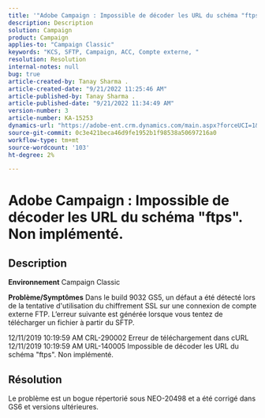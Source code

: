 ```yaml
---
title: '"Adobe Campaign : Impossible de décoder les URL du schéma "ftps". Non implémenté."'
description: Description
solution: Campaign
product: Campaign
applies-to: "Campaign Classic"
keywords: "KCS, SFTP, Campaign, ACC, Compte externe, "
resolution: Resolution
internal-notes: null
bug: true
article-created-by: Tanay Sharma .
article-created-date: "9/21/2022 11:25:46 AM"
article-published-by: Tanay Sharma .
article-published-date: "9/21/2022 11:34:49 AM"
version-number: 3
article-number: KA-15253
dynamics-url: "https://adobe-ent.crm.dynamics.com/main.aspx?forceUCI=1&pagetype=entityrecord&etn=knowledgearticle&id=6ac94522-a039-ed11-9db1-002248086735"
source-git-commit: 0c3e421beca46d9fe1952b1f98538a50697216a0
workflow-type: tm+mt
source-wordcount: '103'
ht-degree: 2%

---
```


# Adobe Campaign : Impossible de décoder les URL du schéma &quot;ftps&quot;. Non implémenté.

## Description

<b>Environnement</b>
Campaign Classic


<b>Problème/Symptômes</b>
Dans le build 9032 GS5, un défaut a été détecté lors de la tentative d&#39;utilisation du chiffrement SSL sur une connexion de compte externe FTP. L’erreur suivante est générée lorsque vous tentez de télécharger un fichier à partir du SFTP.

12/11/2019 10:19:59 AM CRL-290002 Erreur de téléchargement dans cURL 12/11/2019 10:19:59 AM URL-140005 Impossible de décoder les URL du schéma &quot;ftps&quot;. Non implémenté.




## Résolution


Le problème est un bogue répertorié sous NEO-20498 et a été corrigé dans GS6 et versions ultérieures.
